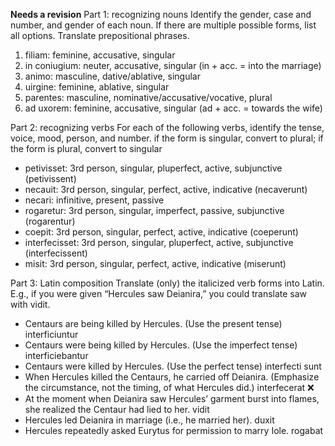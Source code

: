 **Needs a revision**
Part 1: recognizing nouns
Identify the gender, case and number, and gender of each noun. If there are multiple possible forms, list all options. Translate prepositional phrases.

1. filiam: feminine, accusative, singular
1. in coniugium: neuter, accusative, singular (in + acc. = into the marriage)
1. animo: masculine, dative/ablative, singular
1. uirgine: feminine, ablative, singular
1. parentes: masculine, nominative/accusative/vocative, plural
1. ad uxorem: feminine, accusative, singular (ad + acc. = towards the wife)

Part 2: recognizing verbs
For each of the following verbs,
identify the tense, voice, mood, person, and number.
if the form is singular, convert to plural; if the form is plural, convert to singular

- petivisset: 3rd person, singular, pluperfect, active, subjunctive (petivissent)
- necauit: 3rd person, singular, perfect, active, indicative (necaverunt)
- necari: infinitive, present, passive 
- rogaretur: 3rd person, singular, imperfect, passive, subjunctive (rogarentur)
- coepit: 3rd person, singular, perfect, active, indicative (coeperunt)
- interfecisset: 3rd person, singular, pluperfect, active, subjunctive (interfecissent)
- misit: 3rd person, singular, perfect, active, indicative (miserunt)

Part 3: Latin composition
Translate (only) the italicized verb forms into Latin. E.g., if you were given “Hercules saw Deianira,” you could translate saw with vidit.

- Centaurs are being killed by Hercules. (Use the present tense) interficiuntur
- Centaurs were being killed by Hercules. (Use the imperfect tense) interficiebantur
- Centaurs were killed by Hercules. (Use the perfect tense) interfecti sunt
- When Hercules killed the Centaurs, he carried off Deianira. (Emphasize the circumstance, not the timing, of what Hercules did.) interfecerat ❌
- At the moment when Deianira saw Hercules’ garment burst into flames, she realized the Centaur had lied to her. vidit
- Hercules led Deianira in marriage (i.e., he married her). duxit
- Hercules repeatedly asked Eurytus for permission to marry Iole. rogabat
